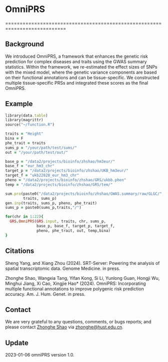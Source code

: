 # OmniPRS
===========================================================================
## Background
We introduced OmniPRS, a framework that enhances the genetic risk prediction for complex diseases and traits using the GWAS summary statistics. Within the framework, we re-estimated the effect sizes of SNPs with the mixed model, where the genetic variance components are based on their functional annotations and can be tissue-specific. We constructed multiple tissue-specific PRSs and integrated these scores as the final OmniPRS. 

## Example
```ruby
library(data.table)
library(magrittr)
source("~/function.R")

traits = "Height"
bina = F
phe_trait = traits
sums_p = "/your/path/test/sums/"
out = "/your/path/test/out/"

base_p = "/data2/projects/bioinfo/zhshao/hm3eur/"
base_f = "eur_hm3_chr"
target_p = "/data2/projects/bioinfo/zhshao/UKB_hm3eur/"
target_f = "ukb22828_eur_hm3_chr"
pheno = "/data2/projects/bioinfo/zhshao/GRS/ukbb.phen"
temp = "/data2/projects/bioinfo/zhshao/GRS/tem/"

sum.pro(paste0("/data2/projects/bioinfo/zhshao/GWAS.summary/raw/GLGC/",traits,".raw"), 
        traits, sums_p)
gen.inp(traits, sums_p, pheno, phe_trait)
sums_p = paste0(sums_p,traits,"/")

for(chr in 1:22){
  GRS.OmniPRS(GRS.input, traits, chr, sums_p,
              base_p, base_f, target_p, target_f,
              pheno, phe_trait, out, temp,bina)
}
```
## Citations
Sheng Yang, and Xiang Zhou (2024). SRT-Server: Powering the analysis of spatial transcriptomic data. Genome Medicine. in press.


Zhonghe Shao, Wangxia Tang, Yifan Kong, Si Li, Yunlong Guan, Hongji Wu, Minghui Jiang, Xi Cao, Xingjie Hao* (2024). OmniPRS: Incorporating multiple functional annotations to improve polygenic risk prediction accuracy. Am. J. Hum. Genet. in press.


## Contact
We are very grateful to any questions, comments, or bugs reports; and please contact [Zhonghe Shao](https://github.com/biostatShao) via zhonghe@hust.edu.cn.

## Update
2023-01-06 omniPRS version 1.0.
